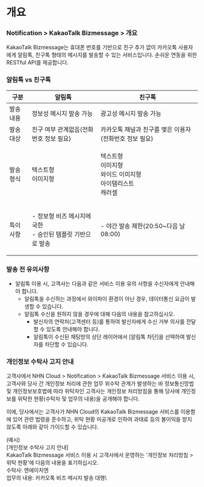 # 개요

### Notification > KakaoTalk Bizmessage > 개요

KakaoTalk Bizmessage는 휴대폰 번호를 기반으로 친구 추가 없이 카카오톡 사용자에게 알림톡, 친구톡 형태의 메시지를 발송할 수 있는 서비스입니다. 손쉬운 연동을 위한 RESTful API를 제공합니다.

### 알림톡 vs 친구톡

| 구분    | 알림톡                                          | 친구톡                                              |
| ----- | -------------------------------------------- | ------------------------------------------------ |
| 발송 내용 | 정보성 메시지 발송 가능                                | 광고성 메시지 발송 가능                                    |
| 발송 대상 | 친구 여부 관계없음(전화번호 정보 필요)                       | 카카오톡 채널과 친구를 맺은 이용자(전화번호 정보 필요)                  |
| 발송 형식 | <p>텍스트형<br>이미지형</p>                          | <p>텍스트형<br>이미지형<br>와이드 이미지형<br>아이템리스트<br>캐러셀</p> |
| 특이 사항 | <p>- 정보형 비즈 메시지에 국한<br>- 승인된 템플릿 기반으로 발송</p> | - 야간 발송 제한(20:50\~다음 날 08:00)                    |

### 발송 전 유의사항

* 알림톡 이용 시, 고객사는 다음과 같은 서비스 이용 유의 사항을 수신자에게 안내해야 합니다.
  * 알림톡을 수신하는 과정에서 와이파이 환경이 아닌 경우, 데이터통신 요금이 발생할 수 있습니다.
  * 알림톡 수신을 원하지 않을 경우에 대해 다음의 내용을 참고하십시오.
    * 발신자의 연락처(고객센터 등)를 통하여 발신자에게 수신 거부 의사를 전달할 수 있도록 안내해야 합니다.
    * 알림톡이 수신된 채팅방의 상단 레이어에서 \[알림톡 차단]을 선택하여 발신자를 차단할 수 있습니다.

### 개인정보 수탁사 고지 안내

고객사에서 NHN Cloud > Notification > KakaoTalk Bizmessage 서비스 이용 시, 고객사와 당사 간 개인정보 처리에 관한 업무 위수탁 관계가 발생하는 바 정보통신망법 및 개인정보보호법에 따라 위탁자인 고객사는 개인정보 처리방침을 통해 당사에 개인정보를 위탁한 현황(수탁자 및 업무의 내용)을 공개해야 합니다.

이에, 당사에서는 고객사가 NHN Cloud의 KakaoTalk Bizmessage 서비스를 이용함에 있어 관련 법령을 준수하고, 위탁 현황 미공개로 인하여 과태료 등의 불이익을 받지 않도록 아래와 같이 가이드할 수 있습니다.

(예시)\
\[개인정보 수탁사 고지 안내]\
KakaoTalk Bizmessage 서비스 이용 시 고객사에서 운영하는 '개인정보 처리방침 > 위탁 현황'에 다음의 내용을 표기하십시오.\
수탁사: 엔에이치엔\
업무의 내용: 카카오톡 비즈 메시지 발송 대행\
